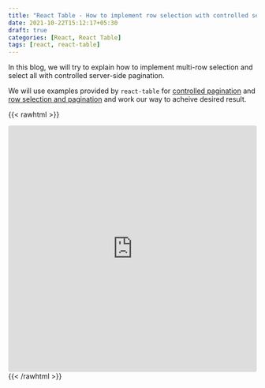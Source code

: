 ```yaml
---
title: "React Table - How to implement row selection with controlled server-side pagination"
date: 2021-10-22T15:12:17+05:30
draft: true
categories: [React, React Table]
tags: [react, react-table]
---
```


In this blog,
we will try to explain
how to implement
multi-row selection
and select all
with controlled
server-side pagination.

We will use
examples provided by `react-table` for
[controlled pagination](https://react-table.tanstack.com/docs/examples/pagination-controlled)
and
[row selection and pagination](https://react-table.tanstack.com/docs/examples/row-selection-and-pagination)
and work our way to acheive desired result.


{{< rawhtml >}}
  <iframe src="https://codesandbox.io/embed/react-table-row-selection-with-server-side-pagination-ygv0s?fontsize=14&hidenavigation=1&theme=dark"
    style="width:100%; height:500px; border:0; border-radius: 4px; overflow:hidden;"
    title="react-table-row-selection-with-server-side-pagination"
    allow="accelerometer; ambient-light-sensor; camera; encrypted-media; geolocation; gyroscope; hid; microphone; midi; payment; usb; vr; xr-spatial-tracking"
    sandbox="allow-forms allow-modals allow-popups allow-presentation allow-same-origin allow-scripts"
  ></iframe>
{{< /rawhtml >}}
